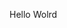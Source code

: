 Hello Wolrd




























































































































































































































































































































































































































































































































































































